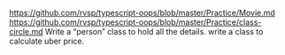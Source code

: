 https://github.com/rvsp/typescript-oops/blob/master/Practice/Movie.md
https://github.com/rvsp/typescript-oops/blob/master/Practice/class-circle.md
Write a “person” class to hold all the details.
write a class to calculate uber price.
